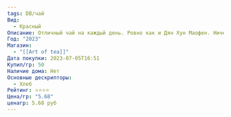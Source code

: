 ```yaml
---
tags: DB/чай
Вид:
  - Красный
Описание: Отличный чай на каждый день. Ровно как и Дян Хун Маофен. Ничего изысканного в нем можно не искать. Ярко чувствуется, что сильно пропечён.
Год: "2023"
Магазин:
  - "[[Art of tea]]"
Дата покупки: 2023-07-05T16:51
Купил/гр: 50
Наличие дома: Нет
Основные дескрипторы:
  - Хлеб
Рейтинг: ⭐️⭐️⭐️⭐️
Цена/гр: "5.68"
ценагр: 5.68 руб
---
```

